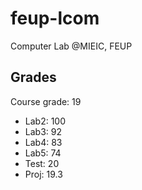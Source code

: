# feup-lcom
Computer Lab @MIEIC, FEUP

## Grades

Course grade: 19

- Lab2: 100
- Lab3: 92
- Lab4: 83
- Lab5: 74
- Test: 20
- Proj: 19.3
